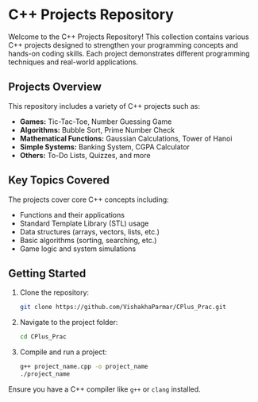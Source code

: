 # C++ Projects Repository  

Welcome to the C++ Projects Repository! This collection contains various C++ projects designed to strengthen your programming concepts and hands-on coding skills. Each project demonstrates different programming techniques and real-world applications.  

## Projects Overview  

This repository includes a variety of C++ projects such as:  
- **Games:** Tic-Tac-Toe, Number Guessing Game  
- **Algorithms:** Bubble Sort, Prime Number Check  
- **Mathematical Functions:** Gaussian Calculations, Tower of Hanoi  
- **Simple Systems:** Banking System, CGPA Calculator  
- **Others:** To-Do Lists, Quizzes, and more  

## Key Topics Covered  

The projects cover core C++ concepts including:  
- Functions and their applications  
- Standard Template Library (STL) usage  
- Data structures (arrays, vectors, lists, etc.)  
- Basic algorithms (sorting, searching, etc.)  
- Game logic and system simulations  

## Getting Started  

1. Clone the repository:  
   ```bash
   git clone https://github.com/VishakhaParmar/CPlus_Prac.git
   ```  
2. Navigate to the project folder:  
   ```bash
   cd CPlus_Prac
   ```  
3. Compile and run a project:  
   ```bash
   g++ project_name.cpp -o project_name
   ./project_name
   ```  

Ensure you have a C++ compiler like `g++` or `clang` installed.  
